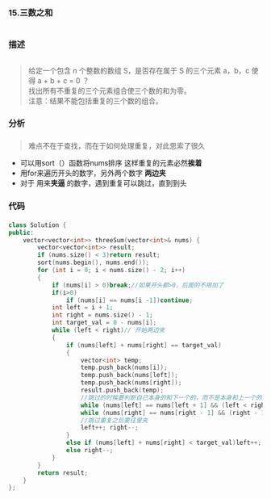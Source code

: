 ### 15.三数之和<h1>
### 描述<h2>
> 给定一个包含 n 个整数的数组 S，是否存在属于 S 的三个元素 a，b，c 使得 a + b + c = 0 ？  
> 找出所有不重复的三个元素组合使三个数的和为零。  
> 注意：结果不能包括重复的三个数的组合。
### 分析<h3>
> 难点不在于查找，而在于如何处理重复，对此思索了很久  
- 可以用sort（）函数将nums排序 这样重复的元素必然**挨着**
- 用for来遍历开头的数字，另外两个数字 **两边夹**
- 对于 用来**夹逼** 的数字，遇到重复可以跳过，直到到头
### 代码<h4>
```C++
class Solution {
public:
    vector<vector<int>> threeSum(vector<int>& nums) {
        vector<vector<int>> result;
		if (nums.size() < 3)return result;
		sort(nums.begin(), nums.end());
		for (int i = 0; i < nums.size() - 2; i++)
		{
			if (nums[i] > 0)break;//如果开头都>0，后面的不用加了
			if(i>0)
				if (nums[i] == nums[i -1])continue;
			int left = i + 1;
			int right = nums.size() - 1;
			int target_val = 0 - nums[i];
			while (left < right)// 开始两边夹
			{
				if (nums[left] + nums[right] == target_val)
				{
					vector<int> temp;
					temp.push_back(nums[i]);
					temp.push_back(nums[left]);
					temp.push_back(nums[right]);
					result.push_back(temp);
					//跳过的时候要判断自己本身的和下一个的，而不是本身和上一个的，这样可以防止下标越界
					while (nums[left] == nums[left + 1] && (left < right))left++;
					while (nums[right] == nums[right - 1] && (right - 1 > i))right--;
					//跳过重复之后要往里夹
					left++; right--;
				}
				else if (nums[left] + nums[right] < target_val)left++;
				else right--;
			}
		}
		return result;
    }
};
```
